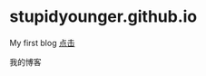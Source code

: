 # stupidyounger.github.io
My first blog
<a href="www.baidu.com">点击</a>
<div style="backgroundcolor=red;width=100px;height=100px">我的博客</div>
